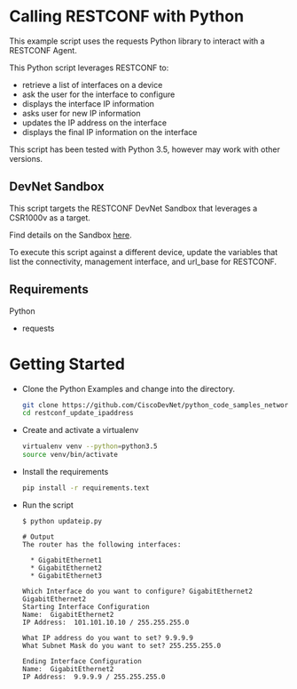 # Calling RESTCONF with Python 

This example script uses the requests Python library to interact with a RESTCONF Agent.  

This Python script leverages RESTCONF to: 
  - retrieve a list of interfaces on a device
  - ask the user for the interface to configure 
  - displays the interface IP information 
  - asks user for new IP information 
  - updates the IP address on the interface 
  - displays the final IP information on the interface 
  
This script has been tested with Python 3.5, however may work with other versions.  
    
## DevNet Sandbox 

This script targets the RESTCONF DevNet Sandbox that leverages a CSR1000v as a target.  

Find details on the Sandbox [here](https://developer.cisco.com/docs/sandbox/#!networking).

To execute this script against a different device, update the variables that list the connectivity, management interface, and url_base for RESTCONF.  
    
## Requirements

Python 

- requests

# Getting Started 

* Clone the Python Examples and change into the directory.  

    ```bash 
    git clone https://github.com/CiscoDevNet/python_code_samples_network
    cd restconf_update_ipaddress
    ```

* Create and activate a virtualenv 

    ```bash 
    virtualenv venv --python=python3.5
    source venv/bin/activate 
    ```
    
* Install the requirements 

    ```bash
    pip install -r requirements.text
    ```

* Run the script

    ```
    $ python updateip.py

    # Output
    The router has the following interfaces:
    
      * GigabitEthernet1
      * GigabitEthernet2
      * GigabitEthernet3
    
    Which Interface do you want to configure? GigabitEthernet2
    GigabitEthernet2
    Starting Interface Configuration
    Name:  GigabitEthernet2
    IP Address:  101.101.10.10 / 255.255.255.0
    
    What IP address do you want to set? 9.9.9.9
    What Subnet Mask do you want to set? 255.255.255.0
    
    Ending Interface Configuration
    Name:  GigabitEthernet2
    IP Address:  9.9.9.9 / 255.255.255.0    
    ```

